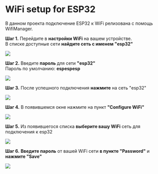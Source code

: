 # WiFi setup for ESP32

В данном проекта подключение ESP32 к WiFi релизована с помощь WifiManager.


**Шаг 1.** Перейдите в **настройки WiFi** на вашем устройстве.</br>
В списке доступные сети **найдите сеть с именем "esp32"**

![](https://github.com/Daniil-Perevezentsev/ESP32-PowerSwitchForPC/blob/main/src/doc/picture/wifi1.png?raw=true)</br>


**Шаг 2.** Введите **пароль** для сети **"esp32"**</br>
Пароль по умолчанию: **espespesp**

![](https://github.com/Daniil-Perevezentsev/ESP32-PowerSwitchForPC/blob/main/src/doc/picture/wifi2.png?raw=true)


**Шаг 3.** После успешного подключения **нажмите** на сеть "esp32"</br>

![](https://github.com/Daniil-Perevezentsev/ESP32-PowerSwitchForPC/blob/main/src/doc/picture/wifi3.png?raw=true)


**Шаг 4.** В появившемся окне нажмите на пункт **"Configure WiFi"**</br>

![](https://github.com/Daniil-Perevezentsev/ESP32-PowerSwitchForPC/blob/main/src/doc/picture/wifi4.png?raw=true)


**Шаг 5.** Из появившегося списка **выберите вашу WiFi** сеть для подключения к esp32 </br>

![](https://github.com/Daniil-Perevezentsev/ESP32-PowerSwitchForPC/blob/main/src/doc/picture/wifi5.png?raw=true)


**Шаг 6.** **Введите пароль** от вашей WiFi сети **в пункте "Password"** и **нажмите "Save"** </br>

![](https://github.com/Daniil-Perevezentsev/ESP32-PowerSwitchForPC/blob/main/src/doc/picture/wifi6.png?raw=true)